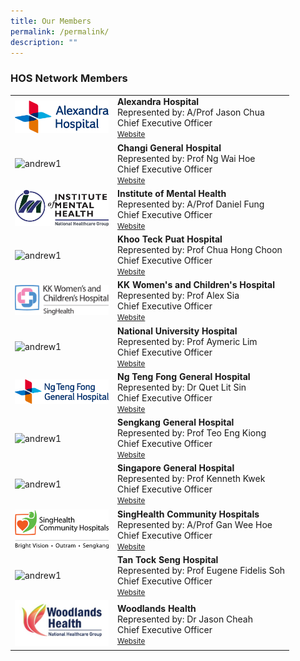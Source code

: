 ```yaml
---
title: Our Members
permalink: /permalink/
description: ""
---
```

<h3>HOS Network Members</h3>


<table cellpadding="10" border="0" style="width: 100%;">
<tbody>
	<tr>
<td style="width: 150px;"><img alt="AHLogo" src="/images/HOS%20Members%20Logo/ah%20logo.png"></td>
<td><strong>Alexandra Hospital</strong><br>Represented by: A/Prof Jason Chua<br>
Chief Executive Officer <br><a href="https://www.ah.com.sg/Pages/Home.aspx" target="_blank"><small>Website</small></a><br></td>
</tr>
	<tr>
<td style="width: 150px;"><img alt="andrew1" src="/images/Leaders/go╠êran%20henriks_01%20copy.png"></td>
<td><strong>Changi General Hospital</strong><br>Represented by: Prof Ng Wai Hoe <br>Chief Executive Officer<br><a href="https://www.cgh.com.sg/" target="_blank"><small>Website</small></a><br></td>
</tr>
<tr>
<td style="width: 150px;"><img alt="IMH" src="/images/HOS%20Members%20Logo/imh%20harmonised%20color.png"></td>
<td><strong>Institute of Mental Health</strong><br>Represented by: A/Prof Daniel Fung<br>Chief Executive Officer<br><a href="https://www.imh.com.sg/Pages/default.aspx" target="_blank"><small>Website</small></a><br></td>
</tr>
<tr>
<td style="width: 150px;"><img alt="andrew1" src="<insert logo>"></td>
<td><strong>Khoo Teck Puat Hospital</strong><br>Represented by: Prof Chua Hong Choon<br>Chief Executive Officer<br><a href="https://www.ktph.com.sg/" target="_blank"><small>Website</small></a><br></td>
</tr>
	<tr>
<td style="width: 150px;"><img src="/images/HOS%20Members%20Logo/kk%20hospital.png"></td>
<td><strong>KK Women's and Children's Hospital</strong><br>Represented by: Prof Alex Sia<br>Chief Executive Officer<br><a href="https://www.kkh.com.sg/" target="_blank"><small>Website</small></a><br></td>
</tr>
<tr>
<td style="width: 150px;"><img alt="andrew1" src="g"></td>
<td><strong>National University Hospital</strong><br>Represented by: Prof Aymeric Lim<br>Chief Executive Officer<br><a href="https://www.nuh.com.sg/Pages/Home.aspx" target="_blank"><small>Website</small></a><br></td>
</tr>
<tr>
<td style="width: 150px;"><img alt="andrew1" src="/images/HOS%20Members%20Logo/ntfgh%20logo.png"></td>
<td><strong>Ng Teng Fong General Hospital </strong><br>Represented by: Dr Quet Lit Sin<br>Chief Executive Officer<br><a href="https://www.ntfgh.com.sg/Pages/default.aspx" target="_blank"><small>Website</small></a><br></td>
</tr>
<tr><td style="width: 150px;"><img alt="andrew1" src=""></td>
<td><strong>Sengkang General Hospital<br> </strong>Represented by: Prof Teo Eng Kiong<br>Chief Executive Officer<br><a href="https://www.skh.com.sg/" target="_blank"><small>Website</small></a><br></td>
</tr>
<tr><td style="width: 150px;"><img alt="andrew1" src="/images/Leaders/profteoyy.png"></td>
<td><strong>Singapore General Hospital</strong><br>Represented by: Prof Kenneth Kwek<br>Chief Executive Officer<br><a href="https://www.sgh.com.sg/" target="_blank"><small>Website</small></a><br></td>
</tr>
<tr><td style="width: 150px;"><img alt="andrew1" src="/images/HOS%20Members%20Logo/singhealth%20community%20.png"></td>
<td><strong>SingHealth Community Hospitals</strong><br>Represented by: A/Prof Gan Wee Hoe<br>Chief Executive Officer<br><a href="https://www.singhealth.com.sg/SCH" target="_blank"><small>Website</small></a><br></td>
</tr>
<tr><td style="width: 150px;"><img alt="andrew1" src="/images/Leaders/profteoyy.png"></td>
<td><strong>Tan Tock Seng Hospital</strong><br>Represented by: Prof Eugene Fidelis Soh<br>Chief Executive Officer<br><a href="https://www.ttsh.com.sg/Pages/default.aspx" target="_blank"><small>Website</small></a><br></td>
</tr>
<tr><td style="width: 150px;"><img alt="andrew1" src="/images/HOS%20Members%20Logo/woodlands%20health.jpg"></td>
<td><strong>Woodlands Health</strong><br>Represented by: Dr Jason Cheah<br>Chief Executive Officer<br><a href="https://www.wh.com.sg/" target="_blank"><small>Website</small></a><br></td>
</tr>


</tbody></table>